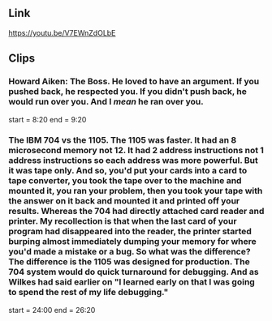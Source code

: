 ## Link
https://youtu.be/V7EWnZdOLbE

## Clips

### Howard Aiken: The Boss. He loved to have an argument. If you pushed back, he respected you. If you didn't push back, he would run over you. And I _mean_ he ran over you.
start = 8:20
end = 9:20

### The IBM 704 vs the 1105. The 1105 was faster. It had an 8 microsecond memory not 12. It had 2 address instructions not 1 address instructions so each address was more powerful. But it was tape only. And so, you'd put your cards into a card to tape converter, you took the tape over to the machine and mounted it, you ran your problem, then you took your tape with the answer on it back and mounted it and printed off your results. Whereas the 704 had directly attached card reader and printer. My recollection is that when the last card of your program had disappeared into the reader, the printer started burping almost immediately dumping your memory for where you'd made a mistake or a bug. So what was the difference? The difference is the 1105 was designed for production. The 704 system would do quick turnaround for debugging. And as Wilkes had said earlier on "I learned early on that I was going to spend the rest of my life debugging."
start = 24:00
end = 26:20

